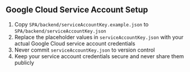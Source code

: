 ## Google Cloud Service Account Setup

1. Copy `SPA/backend/serviceAccountKey.example.json` to `SPA/backend/serviceAccountKey.json`
2. Replace the placeholder values in `serviceAccountKey.json` with your actual Google Cloud service account credentials
3. Never commit `serviceAccountKey.json` to version control
4. Keep your service account credentials secure and never share them publicly
